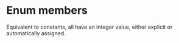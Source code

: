 

Enum members
============
Equivalent to constants, all have an integer value, either explicit or automatically assigned.

